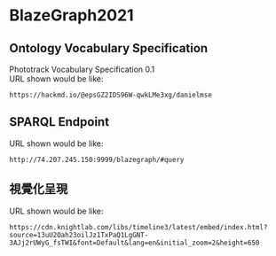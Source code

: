 # BlazeGraph2021

## Ontology Vocabulary Specification

Phototrack Vocabulary Specification 0.1\
URL shown would be like: 
    
    https://hackmd.io/@epsGZ2IDS96W-qwkLMe3xg/danielmse

## SPARQL Endpoint
URL shown would be like:

    http://74.207.245.150:9999/blazegraph/#query

## 視覺化呈現

URL shown would be like: 

    https://cdn.knightlab.com/libs/timeline3/latest/embed/index.html?source=13uU2Oah23oilJz1TxPaQ1LgGNT-3AJj2rUWyG_fsTWI&font=Default&lang=en&initial_zoom=2&height=650
